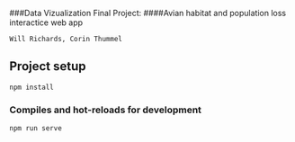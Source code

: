 ###Data Vizualization Final Project:
 ####Avian habitat and population loss interactice web app
 
 ```Will Richards, Corin Thummel```




## Project setup
```
npm install
```

### Compiles and hot-reloads for development
```
npm run serve
```
